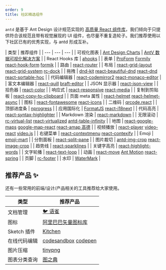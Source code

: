 ```yaml
---
order: 9
title: 社区精选组件
---
```


`antd` 是基于 Ant Design 设计规范实现的 [高质量 React 组件库](/components/overview)，我们倾向于只提供符合该规范且带有视觉展现的 UI 组件，也尽量不重复造轮子。我们推荐使用以下社区已有的优秀实现，与 antd 形成互补。

| 类型 | 推荐组件 |
| --- | --- | --- |
| 可视化图表 | [Ant Design Charts](https://charts.ant.design) | [AntV 数据可视化解决方案](https://antv.vision/zh) |
| React Hooks 库 | [ahooks](https://github.com/alibaba/hooks) |
| 表单 | [ProForm](https://procomponents.ant.design/components/form) [Formily](https://github.com/alibaba/formily) [react-hook-form](https://github.com/react-hook-form/react-hook-form) [formik](https://github.com/formium/formik) |
| 路由 | [react-router](https://github.com/ReactTraining/react-router) |
| 布局 | [react-grid-layout](https://github.com/react-grid-layout/react-grid-layout) [react-grid-system](https://github.com/sealninja/react-grid-system) [rc-dock](https://github.com/ticlo/rc-dock) |
| 拖拽 | [dnd-kit](https://github.com/clauderic/dnd-kit) [react-beautiful-dnd](https://github.com/atlassian/react-beautiful-dnd/) [react-dnd](https://github.com/gaearon/react-dnd) [react-sortable-hoc](https://github.com/clauderic/react-sortable-hoc) |
| 代码编辑器 | [react-codemirror2](https://github.com/scniro/react-codemirror2) [react-monaco-editor](https://github.com/superRaytin/react-monaco-editor) |
| 富文本编辑器 | [react-quill](https://github.com/zenoamaro/react-quill) [braft-editor](https://github.com/margox/braft-editor) |
| JSON 显示器 | [react-json-view](https://github.com/mac-s-g/react-json-view) |
| 拾色器 | [react-color](http://casesandberg.github.io/react-color/) |
| 响应式 | [react-responsive](https://github.com/contra/react-responsive) [react-media](https://github.com/ReactTraining/react-media) |
| 复制到剪贴板 | [react-copy-to-clipboard](https://github.com/nkbt/react-copy-to-clipboard) |
| 页面 meta 属性 | [react-helmet](https://github.com/nfl/react-helmet) [react-helmet-async](https://github.com/staylor/react-helmet-async) |
| 图标 | [react-fontawesome](https://github.com/FortAwesome/react-fontawesome) [react-icons](https://github.com/gorangajic/react-icons) |
| 二维码 | [qrcode.react](https://github.com/zpao/qrcode.react) |
| 顶部进度条 | [nprogress](https://github.com/rstacruz/nprogress) |
| 应用国际化 | [FormatJS](https://github.com/formatjs/formatjs) [react-i18next](https://react.i18next.com) |
| 代码高亮 | [react-syntax-highlighter](https://github.com/conorhastings/react-syntax-highlighter) |
| Markdown 渲染 | [react-markdown](https://remarkjs.github.io/react-markdown/) |
| 无限滚动 | [rc-virtual-list](https://github.com/react-component/virtual-list/) [react-virtualized](https://github.com/bvaughn/react-virtualized) [antd-table-infinity](https://github.com/Leonard-Li777/antd-table-infinity) |
| 地图 | [react-google-maps](https://github.com/tomchentw/react-google-maps) [google-map-react](https://github.com/istarkov/google-map-react) [react-amap 高德](https://github.com/ElemeFE/react-amap) |
| 视频播放 | [react-player](https://github.com/CookPete/react-player) [video-react](https://github.com/video-react/video-react) [video.js](http://docs.videojs.com/tutorial-react.html) |
| 右键菜单 | [react-contextmenu](https://github.com/vkbansal/react-contextmenu/) [react-contexify](https://github.com/fkhadra/react-contexify) |
| Emoji | [emoji-mart](https://github.com/missive/emoji-mart) |
| 分割面板 | [react-split-pane](https://github.com/tomkp/react-split-pane) |
| 图片裁切 | [antd-img-crop](https://github.com/nanxiaobei/antd-img-crop) [react-image-crop](https://github.com/DominicTobias/react-image-crop) |
| 趋势线 | [react-sparklines](https://github.com/borisyankov/react-sparklines) |
| 关键字高亮 | [react-highlight-words](https://github.com/bvaughn/react-highlight-words) |
| 文字轮播 | [react-text-loop](https://github.com/braposo/react-text-loop) |
| 动画 | [react-move](https://github.com/react-tools/react-move) [Ant Motion](https://motion.ant.design/components/tween-one) [react-spring](https://www.react-spring.io) |
| 页脚 | [rc-footer](https://github.com/react-component/footer) |
| 水印 | [WaterMark](https://procomponents.ant.design/components/water-mark) |

## 推荐产品 ✨

还有一些常用的前端/设计/产品相关的工具推荐给大家使用。

| 类型         | 推荐产品                                                              |
| ------------ | --------------------------------------------------------------------- |
| 文档管理     | [🐦 语雀](https://www.yuque.com/?chInfo=ch_antd)                      |
| 图标         | [阿里巴巴矢量图标库](https://www.iconfont.cn/)                        |
| Sketch 插件  | [Kitchen](https://kitchen.alipay.com)                                 |
| 在线代码编辑 | [codesandbox](https://codesandbox.io/) [codepen](https://codepen.io/) |
| 图片压缩     | [tinypng](https://tinypng.com/)                                       |
| 图表分类查询 | [图之典](http://tuzhidian.com/)                                       |

<style>
.markdown table td:first-child {
  width: 20%;
  font-weight: 500;
  background: #fcfcfc;
}
.markdown table td > a:not(:last-child) {
  margin-right: 18px;
}
.markdown table td > a:not(:last-child)::after {
  position: absolute;
  margin: 0 6px 0 8px;
  color: #bbb;
  content: '|';
  pointer-events: none;
}
</style>
